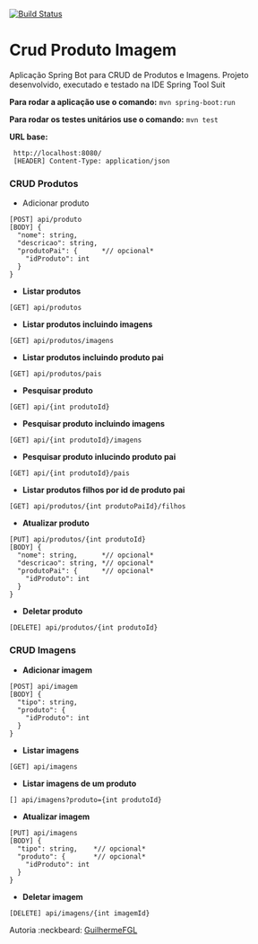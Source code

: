 [![Build Status](https://travis-ci.org/GuilhermeFGL/Crud-Produto-Imagem.svg?branch=master)](https://travis-ci.org/GuilhermeFGL/Crud-Produto-Imagem)

# Crud Produto Imagem

Aplicação Spring Bot para CRUD de Produtos e Imagens. 
Projeto desenvolvido, executado e testado na IDE Spring Tool Suit

**Para rodar a aplicação use o comando:**
` mvn spring-boot:run `

**Para rodar os testes unitários use o comando:**
` mvn test `

**URL base:**
```
 http://localhost:8080/
 [HEADER] Content-Type: application/json
```


### CRUD Produtos

- Adicionar produto
```
[POST] api/produto
[BODY] {
  "nome": string,
  "descricao": string,
  "produtoPai": {      *// opcional*
    "idProduto": int
  }
}
```

- **Listar produtos**
```
[GET] api/produtos
```

- **Listar produtos incluindo imagens**
```
[GET] api/produtos/imagens
```

- **Listar produtos incluindo produto pai**
```
[GET] api/produtos/pais
```

- **Pesquisar produto**
```
[GET] api/{int produtoId}
```

- **Pesquisar produto incluindo imagens**
```
[GET] api/{int produtoId}/imagens
```

- **Pesquisar produto inlucindo produto pai**
```
[GET] api/{int produtoId}/pais
```

- **Listar produtos filhos por id de produto pai**
```
[GET] api/produtos/{int produtoPaiId}/filhos
```

- **Atualizar produto**
```
[PUT] api/produtos/{int produtoId}
[BODY] {
  "nome": string,      *// opcional*
  "descricao": string, *// opcional*
  "produtoPai": {      *// opcional*
    "idProduto": int
  }
}
```

- **Deletar produto**
```
[DELETE] api/produtos/{int produtoId}
```

### CRUD Imagens

- **Adicionar imagem**
```
[POST] api/imagem
[BODY] {
  "tipo": string,
  "produto": {
    "idProduto": int
  }
}
```

- **Listar imagens**
```
[GET] api/imagens
```

- **Listar imagens de um produto**
```
[] api/imagens?produto={int produtoId}
```

- **Atualizar imagem**
```
[PUT] api/imagens
[BODY] {
  "tipo": string,    *// opcional*
  "produto": {       *// opcional*
    "idProduto": int
  }
}
```

- **Deletar imagem**
```
[DELETE] api/imagens/{int imagemId}
```


Autoria :neckbeard: [GuilhermeFGL](https://www.linkedin.com/in/guilherme-faria-da-gama-lima-37baa647/)
